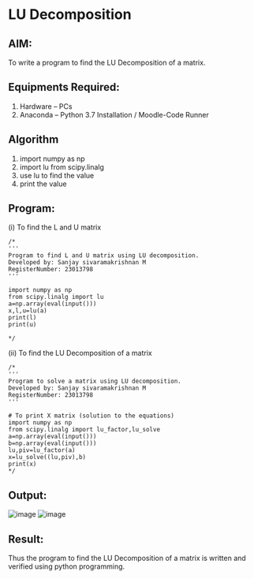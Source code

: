 # LU Decomposition 

## AIM:
To write a program to find the LU Decomposition of a matrix.

## Equipments Required:
1. Hardware – PCs
2. Anaconda – Python 3.7 Installation / Moodle-Code Runner

## Algorithm
1. import numpy as np
2. import lu from scipy.linalg
3. use lu to find the value
4. print the value

## Program:
(i) To find the L and U matrix
```
/*
'''
Program to find L and U matrix using LU decomposition.
Developed by: Sanjay sivaramakrishnan M
RegisterNumber: 23013798
'''

import numpy as np
from scipy.linalg import lu
a=np.array(eval(input()))
x,l,u=lu(a)
print(l)
print(u)
 
*/
```
(ii) To find the LU Decomposition of a matrix
```
/*
'''
Program to solve a matrix using LU decomposition.
Developed by: Sanjay sivaramakrishnan M
RegisterNumber: 23013798
'''

# To print X matrix (solution to the equations)
import numpy as np
from scipy.linalg import lu_factor,lu_solve
a=np.array(eval(input()))
b=np.array(eval(input()))
lu,piv=lu_factor(a)
x=lu_solve((lu,piv),b)
print(x) 
*/
```

## Output:
![image](https://github.com/sanjaysivaramakrishnan/LU-Decomposition/assets/151629616/bdcc8c8d-78ad-4ec7-828c-256ec86676f3)
![image](https://github.com/sanjaysivaramakrishnan/LU-Decomposition/assets/151629616/edd5fb45-f63c-4ae0-9016-8afce919ddfb)



## Result:
Thus the program to find the LU Decomposition of a matrix is written and verified using python programming.

